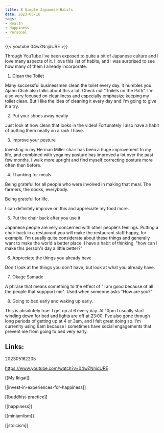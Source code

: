 ```yaml
---
title: 8 Simple Japanese Habits
date: 2023-05-16
tags:
- Health
- Happiness
- Personal
---
```


{{< youtube 04wZNnjdURE >}}

Through YouTube I've been exposed to quite a bit of Japanese culture and I love many aspects of it. I love this list of habits, and I was surprised to see how many of them I already incorporate.

1. Clean the Toilet

Many successful businessmen clean the toilet every day. It humbles you. Ajahn Chah also talks about this a lot. Check out "Toilets on the Path". I'm also very focused on cleanliness and especially emphasize keeping my toilet clean. But I like the idea of cleaning it every day and I'm going to give it a try.

2. Put your shoes away neatly

Just look at how clean that looks in the video! Fortunately I also have a habit of putting them neatly on a rack I have.

3. Improve your posture

Investing in my Herman Miller chair has been a huge improvement to my life, and combined with yoga my posture has improved a lot over the past few months. I walk more upright and find myself correcting posture more often than before.

4. Thanking for meals

Being grateful for all people who were involved in making that meal. The farmers, the cooks, everybody. 

Being grateful for life.

I can definitely improve on this and appreciate my food more.

5. Put the chair back after you use it

Japanese people are very concerned with other people's feelings. Putting a chair back in a restaurant you will make the restaurant staff happy, for example. I'm usually quite considerate about these things and generally want to make the world a better place. I have a habit of thinking, "how can I make this person's day a little better?"

6. Appreciate the things you already have

Don't look at the things you don't have, but look at what you already have. 

7. Okage Samade

A phrase that means something to the effect of "I am good because of all the people that suppport me". Used when someone asks "How are you?"

8. Going to bed early and waking up early. 

This is absolutely true. I get up at 6 every day. At 10pm I usually start winding down for bed and lights are off at 23:00. I've also gone through long periods of getting up at 4 or 3am, and I felt great doing so. I'm currenlty using 6am because I sometimes have social engagements that prevent me from going to bed very early. 

## Links:

202305162205

https://www.youtube.com/watch?v=04wZNnjdURE

[[My Ikigai]]

[[invest-in-experiences-for-happiness]]

[[buddhist-practice]]

[[happiness]]

[[miniamlism]]

[[stoicism]]
